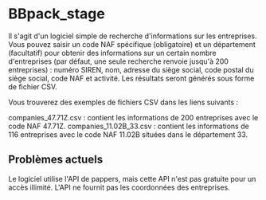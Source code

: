 # BBpack_stage
Il s'agit d'un logiciel simple de recherche d'informations sur les entreprises. Vous pouvez saisir un code NAF spécifique (obligatoire) et un département (facultatif) pour obtenir des informations sur un certain nombre d'entreprises (par défaut, une seule recherche renvoie jusqu'à 200 entreprises) : numéro SIREN, nom, adresse du siège social, code postal du siège social, code NAF et activité. Les résultats seront générés sous forme de fichier CSV.

Vous trouverez des exemples de fichiers CSV dans les liens suivants :

companies_47.71Z.csv : contient les informations de 200 entreprises avec le code NAF 47.71Z.
companies_11.02B_33.csv : contient les informations de 116 entreprises avec le code NAF 11.02B situées dans le département 33.
## Problèmes actuels
Le logiciel utilise l'API de pappers, mais cette API n'est pas gratuite pour un accès illimité.
L'API ne fournit pas les coordonnées des entreprises.





